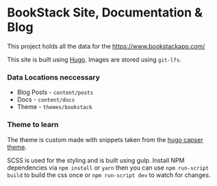 # BookStack Site, Documentation & Blog

This project holds all the data for the https://www.bookstackapp.com/

This site is built using [Hugo](https://gohugo.io). Images are stored using `git-lfs`.

### Data Locations neccessary

* Blog Posts - `content/posts`
* Docs - `content/docs`
* Theme - `themes/bookstack`

### Theme to learn

The theme is custom made with snippets taken from the [hugo capser theme](https://github.com/vjeantet/hugo-theme-casper).

SCSS is used for the styling and is built using gulp. Install NPM dependencies via `npm install` or `yarn` then you can use `npm run-script build` to build the css once or `npm run-script dev` to watch for changes.

